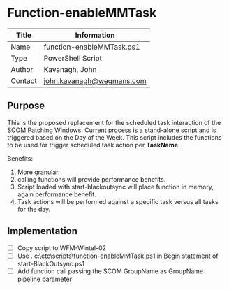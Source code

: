 # Function-enableMMTask


| Title   | Information |
| ------- | ------------------------- |
| Name    | function-enableMMTask.ps1 |
| Type    | PowerShell Script         |
| Author  | Kavanagh, John            |
| Contact | john.kavanagh@wegmans.com |


## Purpose

This is the proposed replacement for the scheduled task interaction of the SCOM Patching Windows. Current process is a stand-alone script and is triggered based on the Day of the Week. This script includes the functions to be used for trigger scheduled task action per **TaskName**.

Benefits:
1. More granular.
2. calling functions will provide performance benefits.
3. Script loaded with start-blackoutsync will place function in memory, again performance benefit.
4. Task actions will be performed against a specific task versus all tasks for the day.

## Implementation

- [ ] Copy script to WFM-Wintel-02
- [ ] Use . c:\etc\scripts\function-enableMMTask.ps1 in Begin statement of start-BlackOutsync.ps1
- [ ] Add function call passing the SCOM GroupName as GroupName pipeline parameter
